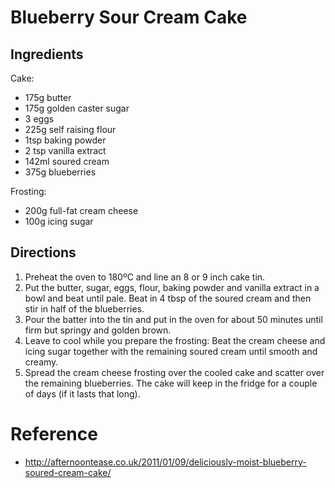 # Blueberry Sour Cream Cake

## Ingredients

Cake:

* 175g butter
* 175g golden caster sugar
* 3 eggs
* 225g self raising flour
* 1tsp baking powder
* 2 tsp vanilla extract
* 142ml soured cream
* 375g blueberries

Frosting:

* 200g full-fat cream cheese
* 100g icing sugar

## Directions

1. Preheat the oven to 180ºC  and line an 8 or 9 inch cake tin.
2. Put the butter, sugar, eggs, flour, baking powder and vanilla extract in a bowl and beat until pale. Beat in 4 tbsp of the soured cream and then stir in half of the blueberries.
3. Pour the batter into the tin and put in the oven for about 50 minutes until firm but springy and golden brown.
4. Leave to cool while you prepare the frosting: Beat the cream cheese and icing sugar together with the remaining soured cream until smooth and creamy.
5. Spread the cream cheese frosting over the cooled cake and scatter over the remaining blueberries. The cake will keep in the fridge for a couple of days (if it lasts that long).

# Reference

* <http://afternoontease.co.uk/2011/01/09/deliciously-moist-blueberry-soured-cream-cake/>
